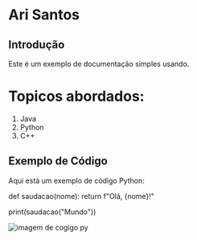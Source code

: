 # Ari Santos

## Introdução

Este é um exemplo de documentação simples usando.

# Topicos abordados:
1. Java
2. Python
3. C++

## Exemplo de Código

Aqui está um exemplo de código Python:

def saudacao(nome):
    return f"Olá, {nome}!"

print(saudacao("Mundo"))

![imagem de cogigo py](https://www.cedrotech.com/wp-content/uploads/2022/12/python-opencv-5.png)
